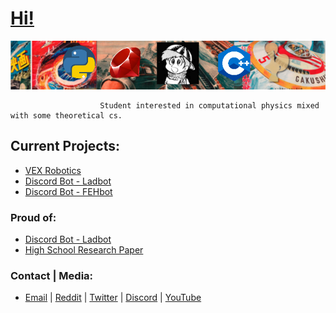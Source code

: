 # [Hi!](https://jpvinnie.github.io/)

<p align="center">
  <img src="./Data/ghbanner.png" alt="banner" />
</p>

                        Student interested in computational physics mixed with some theoretical cs. 

## Current Projects:
- [VEX Robotics](https://github.com/CodeIGuess/Robotics)
- [Discord Bot - Ladbot](https://github.com/Camto/Lad)
- [Discord Bot - FEHbot](https://github.com/jpVinnie/FEH-Bot)

### Proud of:
- [Discord Bot - Ladbot](https://github.com/Camto/Lad)
- [High School Research Paper](https://github.com/jpVinnie/Pythagorean-Triples-in-the-Pascal-Triangle)

### Contact | Media:
- [Email](mailto:JanPaul.Ramos@Protonmail.com) | [Reddit](https://www.reddit.com/user/Stenfor) | [Twitter](https://twitter.com/jp_vinnie) | [Discord](https://discordapp.com/users/294518633541926912) | [YouTube](https://www.youtube.com/channel/UCD6b4d3B_u7fct5YypG0Wow)
